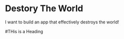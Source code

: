 # Destory The World
I want to build an app that effectively destroys the world!

#THis is a Heading
